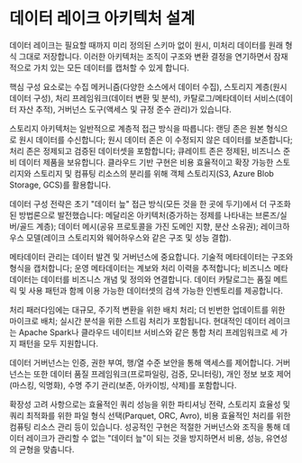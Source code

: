 # 데이터 레이크 아키텍처 설계

데이터 레이크는 필요할 때까지 미리 정의된 스키마 없이 원시, 미처리 데이터를 원래 형식 그대로 저장합니다. 이러한 아키텍처는 조직이 구조와 변환 결정을 연기하면서 잠재적으로 가치 있는 모든 데이터를 캡처할 수 있게 합니다.

핵심 구성 요소로는 수집 메커니즘(다양한 소스에서 데이터 수집), 스토리지 계층(원시 데이터 구성), 처리 프레임워크(데이터 변환 및 분석), 카탈로그/메타데이터 서비스(데이터 자산 추적), 거버넌스 도구(액세스 및 규정 준수 관리)가 있습니다.

스토리지 아키텍처는 일반적으로 계층적 접근 방식을 따릅니다: 랜딩 존은 원본 형식으로 원시 데이터를 수신합니다; 원시 데이터 존은 이 수정되지 않은 데이터를 보존합니다; 처리 존은 정제되고 검증된 데이터셋을 포함합니다; 큐레이트 존은 정제된, 비즈니스 준비 데이터 제품을 보유합니다. 클라우드 기반 구현은 비용 효율적이고 확장 가능한 스토리지와 스토리지 및 컴퓨팅 리소스의 분리를 위해 객체 스토리지(S3, Azure Blob Storage, GCS)를 활용합니다.

데이터 구성 전략은 초기 "데이터 늪" 접근 방식(모든 것을 한 곳에 두기)에서 더 구조화된 방법론으로 발전했습니다: 메달리온 아키텍처(증가하는 정제를 나타내는 브론즈/실버/골드 계층); 데이터 메시(공유 프로토콜을 가진 도메인 지향, 분산 소유권); 레이크하우스 모델(레이크 스토리지와 웨어하우스와 같은 구조 및 성능 결합).

메타데이터 관리는 데이터 발견 및 거버넌스에 중요합니다. 기술적 메타데이터는 구조와 형식을 캡처합니다; 운영 메타데이터는 계보와 처리 이력을 추적합니다; 비즈니스 메타데이터는 데이터를 비즈니스 개념 및 정의와 연결합니다. 데이터 카탈로그는 품질 메트릭 및 사용 패턴과 함께 이용 가능한 데이터셋의 검색 가능한 인벤토리를 제공합니다.

처리 패러다임에는 대규모, 주기적 변환을 위한 배치 처리; 더 빈번한 업데이트를 위한 마이크로 배치; 실시간 분석을 위한 스트림 처리가 포함됩니다. 현대적인 데이터 레이크는 Apache Spark나 클라우드 네이티브 서비스와 같은 통합 처리 프레임워크로 세 가지 패턴을 모두 지원합니다.

데이터 거버넌스는 인증, 권한 부여, 행/열 수준 보안을 통해 액세스를 제어합니다. 거버넌스는 또한 데이터 품질 프레임워크(프로파일링, 검증, 모니터링), 개인 정보 보호 제어(마스킹, 익명화), 수명 주기 관리(보존, 아카이빙, 삭제)를 포함합니다.

확장성 고려 사항으로는 효율적인 쿼리 성능을 위한 파티셔닝 전략, 스토리지 효율성 및 쿼리 최적화를 위한 파일 형식 선택(Parquet, ORC, Avro), 비용 효율적인 처리를 위한 컴퓨팅 리소스 관리 등이 있습니다. 성공적인 구현은 적절한 거버넌스와 조직을 통해 데이터 레이크가 관리할 수 없는 "데이터 늪"이 되는 것을 방지하면서 비용, 성능, 유연성의 균형을 맞춥니다.